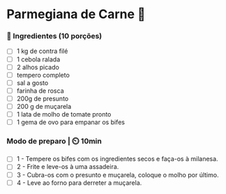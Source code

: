 # Parmegiana de Carne :meat_on_bone:

### :shallow_pan_of_food: Ingredientes (10 porções)

- [ ] 1 kg de contra filé
- [ ] 1 cebola ralada
- [ ] 2 alhos picado
- [ ] tempero completo
- [ ] sal a gosto
- [ ] farinha de rosca
- [ ] 200g de presunto
- [ ] 200 g de muçarela
- [ ] 1 lata de molho de tomate pronto
- [ ] 1 gema de ovo para empanar os bifes

### Modo de preparo | :timer_clock: 10min

- [ ] 1 - Tempere os bifes com os ingredientes secos e faça-os à milanesa.
- [ ] 2 - Frite e leve-os à uma assadeira.
- [ ] 3 - Cubra-os com o presunto e muçarela, coloque o molho por último.
- [ ] 4 - Leve ao forno para derreter a muçarela.
